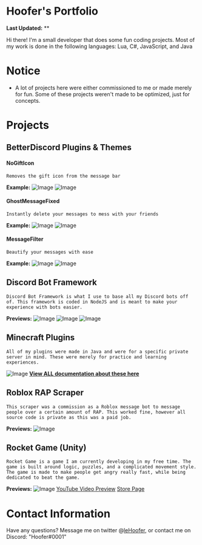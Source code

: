 # Hoofer's Portfolio
**Last Updated:** **

Hi there! I'm a small developer that does some fun coding projects.
Most of my work is done in the following languages:
Lua, C#, JavaScript, and Java


# Notice

  - A lot of projects here were either commissioned to me or made merely for fun. Some of these projects weren't made to be optimized, just for concepts.

# Projects
## BetterDiscord Plugins & Themes
#### NoGiftIcon
    Removes the gift icon from the message bar
**Example:**
![Image](https://cdn.discordapp.com/attachments/608856607098535957/709845020408152185/unknown.png)
![Image](https://cdn.discordapp.com/attachments/608856607098535957/709845076200915005/unknown.png)
#### GhostMessageFixed
    Instantly delete your messages to mess with your friends
**Example:**
![Image](https://cdn.discordapp.com/attachments/608856607098535957/709845860837621820/FqrocZP4DC.gif)
![Image](https://cdn.discordapp.com/attachments/608856607098535957/709845992911929465/Discord_dt3gs202e5.png)
#### MessageFilter
    Beautify your messages with ease
**Example:**
![Image](https://cdn.discordapp.com/attachments/608856607098535957/709852937811132426/ptWB91YFbh.gif)
![Image](https://cdn.discordapp.com/attachments/608856607098535957/709853048515723385/unknown.png)
## Discord Bot Framework
    Discord Bot Framework is what I use to base all my Discord bots off of. This framework is coded in NodeJS and is meant to make your experience with bots easier.
**Previews:**
![Image](https://cdn.discordapp.com/attachments/608856607098535957/709853905592254464/unknown.png)
![Image](https://cdn.discordapp.com/attachments/608856607098535957/709853490347901010/unknown.png)
![Image](https://cdn.discordapp.com/attachments/608856607098535957/709853548124438558/unknown.png)
## Minecraft Plugins
    All of my plugins were made in Java and were for a specific private server in mind. These were merely for practice and learning experiences.
![Image](https://cdn.discordapp.com/attachments/608856607098535957/709854501166776330/unknown.png)
[**View ALL documentation about these here**](https://github.com/HooferDevelops/Minecraft-Plugins-1.15.2)
## Roblox RAP Scraper
    This scraper was a commission as a Roblox message bot to message people over a certain amount of RAP. This worked fine, however all source code is private as this was a paid job.
**Previews:**
![Image](https://cdn.discordapp.com/attachments/608856607098535957/709854912543981640/unknown.png)
## Rocket Game (Unity)
    Rocket Game is a game I am currently developing in my free time. The game is built around logic, puzzles, and a complicated movement style. The game is made to make people get angry really fast, while being dedicated to beat the game.
**Previews:**
![Image](https://cdn.discordapp.com/attachments/608856607098535957/709857008978886716/unknown.png)
[YouTube Video Preview](https://www.youtube.com/watch?v=JrfFVlAiBUM)
[Store Page](https://discord.gg/tWwHhVy)
# Contact Information
Have any questions? Message me on twitter @[leHoofer](https://www.twitter.com/leHoofer), or contact me on Discord: "Hoofer#0001"
